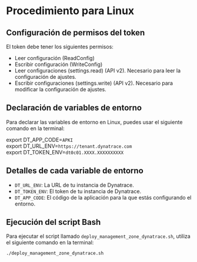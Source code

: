 # Procedimiento para Linux

## Configuración de permisos del token

El token debe tener los siguientes permisos:

- Leer configuración (ReadConfig)
- Escribir configuración (WriteConfig)
- Leer configuraciones (settings.read) (API v2). Necesario para leer la configuración de ajustes.
- Escribir configuraciones (settings.write) (API v2). Necesario para modificar la configuración de ajustes.

## Declaración de variables de entorno

Para declarar las variables de entorno en Linux, puedes usar el siguiente comando en la terminal:<br>

export DT_APP_CODE=`APKI`
<br>
export DT_URL_ENV=`https://tenant.dynatrace.com`
<br>
export DT_TOKEN_ENV=`dt0c01.XXXX.XXXXXXXXXX`
<br>

## Detalles de cada variable de entorno

- `DT_URL_ENV`: La URL de tu instancia de Dynatrace.
- `DT_TOKEN_ENV`: El token de tu instancia de Dynatrace.
- `DT_APP_CODE`: El código de la aplicación para la que estás configurando el entorno.

## Ejecución del script Bash

Para ejecutar el script llamado `deploy_management_zone_dynatrace.sh`, utiliza el siguiente comando en la terminal:<br>

`./deploy_management_zone_dynatrace.sh`
